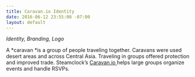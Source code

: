 ```yaml
---
title: Caravan.io Identity
date: 2016-06-12 23:55:00 -07:00
layout: default
---
```


*Identity, Branding, Logo*

A *caravan *is a group of people traveling together. Caravans were used desert areas and across Central Asia. Traveling in groups offered protection and improved trade. Steamclock’s [Caravan.io ](http://caravan.io/)helps large groups organize events and handle RSVPs.